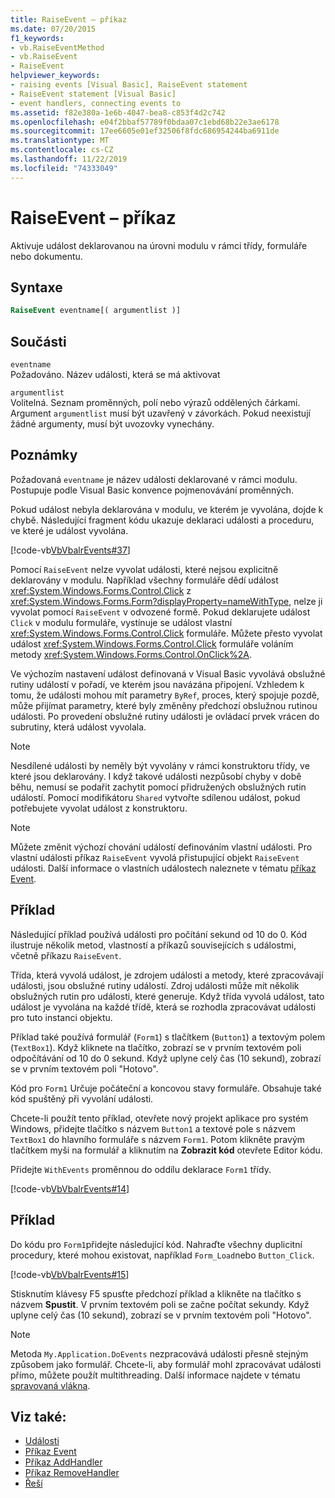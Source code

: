```yaml
---
title: RaiseEvent – příkaz
ms.date: 07/20/2015
f1_keywords:
- vb.RaiseEventMethod
- vb.RaiseEvent
- RaiseEvent
helpviewer_keywords:
- raising events [Visual Basic], RaiseEvent statement
- RaiseEvent statement [Visual Basic]
- event handlers, connecting events to
ms.assetid: f82e380a-1e6b-4047-bea8-c853f4d2c742
ms.openlocfilehash: e04f2bbaf57789f0bdaa07c1ebd68b22e3ae6178
ms.sourcegitcommit: 17ee6605e01ef32506f8fdc686954244ba6911de
ms.translationtype: MT
ms.contentlocale: cs-CZ
ms.lasthandoff: 11/22/2019
ms.locfileid: "74333049"
---
```

# <a name="raiseevent-statement"></a>RaiseEvent – příkaz
Aktivuje událost deklarovanou na úrovni modulu v rámci třídy, formuláře nebo dokumentu.  
  
## <a name="syntax"></a>Syntaxe  
  
```vb  
RaiseEvent eventname[( argumentlist )]  
```  
  
## <a name="parts"></a>Součásti  
 `eventname`  
 Požadováno. Název události, která se má aktivovat  
  
 `argumentlist`  
 Volitelná. Seznam proměnných, polí nebo výrazů oddělených čárkami. Argument `argumentlist` musí být uzavřený v závorkách. Pokud neexistují žádné argumenty, musí být uvozovky vynechány.  
  
## <a name="remarks"></a>Poznámky  
 Požadovaná `eventname` je název události deklarované v rámci modulu. Postupuje podle Visual Basic konvence pojmenovávání proměnných.  
  
 Pokud událost nebyla deklarována v modulu, ve kterém je vyvolána, dojde k chybě. Následující fragment kódu ukazuje deklaraci události a proceduru, ve které je událost vyvolána.  
  
 [!code-vb[VbVbalrEvents#37](~/samples/snippets/visualbasic/VS_Snippets_VBCSharp/VbVbalrEvents/VB/Class1.vb#37)]  
  
 Pomocí `RaiseEvent` nelze vyvolat události, které nejsou explicitně deklarovány v modulu. Například všechny formuláře dědí událost <xref:System.Windows.Forms.Control.Click> z <xref:System.Windows.Forms.Form?displayProperty=nameWithType>, nelze ji vyvolat pomocí `RaiseEvent` v odvozené formě. Pokud deklarujete událost `Click` v modulu formuláře, vystínuje se událost vlastní <xref:System.Windows.Forms.Control.Click> formuláře. Můžete přesto vyvolat událost <xref:System.Windows.Forms.Control.Click> formuláře voláním metody <xref:System.Windows.Forms.Control.OnClick%2A>.  
  
 Ve výchozím nastavení událost definovaná v Visual Basic vyvolává obslužné rutiny událostí v pořadí, ve kterém jsou navázána připojení. Vzhledem k tomu, že události mohou mít parametry `ByRef`, proces, který spojuje pozdě, může přijímat parametry, které byly změněny předchozí obslužnou rutinou události. Po provedení obslužné rutiny události je ovládací prvek vrácen do subrutiny, která událost vyvolala.  
  
> [!NOTE]
> Nesdílené události by neměly být vyvolány v rámci konstruktoru třídy, ve které jsou deklarovány. I když takové události nezpůsobí chyby v době běhu, nemusí se podařit zachytit pomocí přidružených obslužných rutin událostí. Pomocí modifikátoru `Shared` vytvořte sdílenou událost, pokud potřebujete vyvolat událost z konstruktoru.  
  
> [!NOTE]
> Můžete změnit výchozí chování událostí definováním vlastní události. Pro vlastní události příkaz `RaiseEvent` vyvolá přistupující objekt `RaiseEvent` události. Další informace o vlastních událostech naleznete v tématu [příkaz Event](../../../visual-basic/language-reference/statements/event-statement.md).  
  
## <a name="example"></a>Příklad  
 Následující příklad používá události pro počítání sekund od 10 do 0. Kód ilustruje několik metod, vlastností a příkazů souvisejících s událostmi, včetně příkazu `RaiseEvent`.  
  
 Třída, která vyvolá událost, je zdrojem události a metody, které zpracovávají události, jsou obslužné rutiny událostí. Zdroj události může mít několik obslužných rutin pro události, které generuje. Když třída vyvolá událost, tato událost je vyvolána na každé třídě, která se rozhodla zpracovávat události pro tuto instanci objektu.  
  
 Příklad také používá formulář (`Form1`) s tlačítkem (`Button1`) a textovým polem (`TextBox1`). Když kliknete na tlačítko, zobrazí se v prvním textovém poli odpočítávání od 10 do 0 sekund. Když uplyne celý čas (10 sekund), zobrazí se v prvním textovém poli "Hotovo".  
  
 Kód pro `Form1` Určuje počáteční a koncovou stavy formuláře. Obsahuje také kód spuštěný při vyvolání události.  
  
 Chcete-li použít tento příklad, otevřete nový projekt aplikace pro systém Windows, přidejte tlačítko s názvem `Button1` a textové pole s názvem `TextBox1` do hlavního formuláře s názvem `Form1`. Potom klikněte pravým tlačítkem myši na formulář a kliknutím na **Zobrazit kód** otevřete Editor kódu.  
  
 Přidejte `WithEvents` proměnnou do oddílu deklarace `Form1` třídy.  
  
 [!code-vb[VbVbalrEvents#14](~/samples/snippets/visualbasic/VS_Snippets_VBCSharp/VbVbalrEvents/VB/Class1.vb#14)]  
  
## <a name="example"></a>Příklad  
 Do kódu pro `Form1`přidejte následující kód. Nahraďte všechny duplicitní procedury, které mohou existovat, například `Form_Load`nebo `Button_Click`.  
  
 [!code-vb[VbVbalrEvents#15](~/samples/snippets/visualbasic/VS_Snippets_VBCSharp/VbVbalrEvents/VB/Class1.vb#15)]  
  
 Stisknutím klávesy F5 spusťte předchozí příklad a klikněte na tlačítko s názvem **Spustit**. V prvním textovém poli se začne počítat sekundy. Když uplyne celý čas (10 sekund), zobrazí se v prvním textovém poli "Hotovo".  
  
> [!NOTE]
> Metoda `My.Application.DoEvents` nezpracovává události přesně stejným způsobem jako formulář. Chcete-li, aby formulář mohl zpracovávat události přímo, můžete použít multithreading. Další informace najdete v tématu [spravovaná vlákna](../../../standard/threading/index.md).  
  
## <a name="see-also"></a>Viz také:

- [Události](../../../visual-basic/programming-guide/language-features/events/index.md)
- [Příkaz Event](../../../visual-basic/language-reference/statements/event-statement.md)
- [Příkaz AddHandler](../../../visual-basic/language-reference/statements/addhandler-statement.md)
- [Příkaz RemoveHandler](../../../visual-basic/language-reference/statements/removehandler-statement.md)
- [Řeší](../../../visual-basic/language-reference/statements/handles-clause.md)
